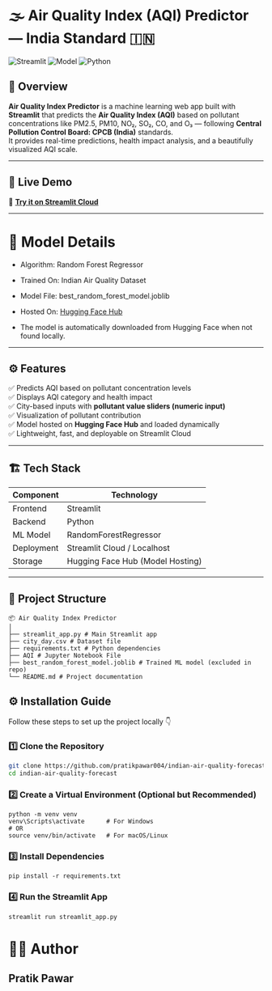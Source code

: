 # 🌫️ Air Quality Index (AQI) Predictor — India Standard 🇮🇳

![Streamlit](https://img.shields.io/badge/Framework-Streamlit-FF4B4B?logo=streamlit)
![Model](https://img.shields.io/badge/Model-RandomForestRegressor-2C7BB6)
![Python](https://img.shields.io/badge/Python-3.10%2B-blue)

## 📘 Overview

**Air Quality Index Predictor** is a machine learning web app built with **Streamlit** that predicts the **Air Quality Index (AQI)** based on pollutant concentrations like PM2.5, PM10, NO₂, SO₂, CO, and O₃ — following **Central Pollution Control Board: CPCB
 (India)** standards.  
It provides real-time predictions, health impact analysis, and a beautifully visualized AQI scale.

---

## 🚀 Live Demo

🔗 **[Try it on Streamlit Cloud](https://aqi-predictor-india.streamlit.app/)** 

---
# 🧩 Model Details

- Algorithm: Random Forest Regressor

- Trained On: Indian Air Quality Dataset

- Model File: best_random_forest_model.joblib

- Hosted On: [Hugging Face Hub](https://huggingface.co/pratikpawar004/indian-air-quality-model)


- The model is automatically downloaded from Hugging Face when not found locally.

---

## ⚙️ Features

✅ Predicts AQI based on pollutant concentration levels  
✅ Displays AQI category and health impact  
✅ City-based inputs with **pollutant value sliders (numeric input)**  
✅ Visualization of pollutant contribution  
✅ Model hosted on **Hugging Face Hub** and loaded dynamically  
✅ Lightweight, fast, and deployable on Streamlit Cloud  

---

## 🏗️ Tech Stack

| Component | Technology |
|------------|-------------|
| Frontend | Streamlit |
| Backend | Python |
| ML Model | RandomForestRegressor |
| Deployment | Streamlit Cloud / Localhost |
| Storage | Hugging Face Hub (Model Hosting) |

---

## 📂 Project Structure
```
📦 Air Quality Index Predictor
│
├── streamlit_app.py # Main Streamlit app
├── city_day.csv # Dataset file
├── requirements.txt # Python dependencies
├── AQI # Jupyter Notebook File
├── best_random_forest_model.joblib # Trained ML model (excluded in repo)
└── README.md # Project documentation
```
## ⚙️ Installation Guide

Follow these steps to set up the project locally 👇

### 1️⃣ Clone the Repository
```bash
git clone https://github.com/pratikpawar004/indian-air-quality-forecast.git
cd indian-air-quality-forecast
```
### 2️⃣ Create a Virtual Environment (Optional but Recommended)
```
python -m venv venv
venv\Scripts\activate      # For Windows
# OR
source venv/bin/activate   # For macOS/Linux
```
### 3️⃣ Install Dependencies
```
pip install -r requirements.txt
```
### 4️⃣ Run the Streamlit App
```
streamlit run streamlit_app.py
```

# 👨‍💻 Author
## Pratik Pawar  
